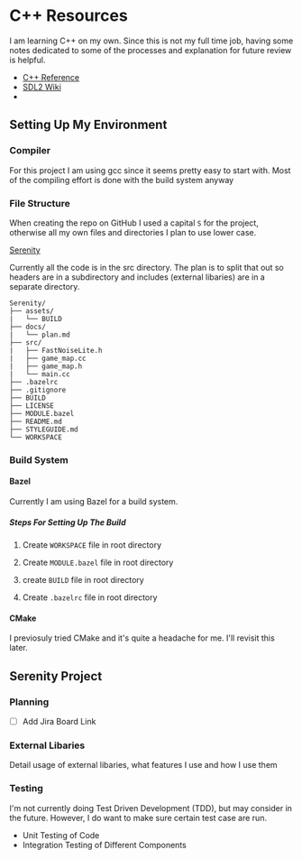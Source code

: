 # C++ Resources

I am learning C++ on my own.  Since this is not my full time job, having some notes dedicated to some of the processes and explanation for future review is helpful.

- [C++ Reference](https://en.cppreference.com/w/)
- [SDL2 Wiki](https://wiki.libsdl.org/SDL2/FrontPage)
- 

## Setting Up My Environment

### Compiler

For this project I am using gcc since it seems pretty easy to start with.  Most of the compiling effort is done with the build system anyway

### File Structure

When creating the repo on GitHub I used a capital `S` for the project, otherwise all my own files and directories I plan to use lower case.

[Serenity](https://github.com/Etharialle/Serenity)

Currently all the code is in the src directory.  The plan is to split that out so headers are in a subdirectory and includes (external libaries) are in a separate directory.

```plaintext
Serenity/
├── assets/
|   └── BUILD
├── docs/
|   └── plan.md
├── src/
|   ├── FastNoiseLite.h
|   ├── game_map.cc
|   ├── game_map.h
|   └── main.cc
├── .bazelrc
├── .gitignore
├── BUILD
├── LICENSE
├── MODULE.bazel
├── README.md
├── STYLEGUIDE.md
└── WORKSPACE
```


### Build System

#### Bazel

Currently I am using Bazel for a build system.

##### Steps For Setting Up The Build

1) Create `WORKSPACE` file in root directory
   
2) Create `MODULE.bazel` file in root directory

3) create `BUILD` file in root directory
   
4) Create `.bazelrc` file in root directory

#### CMake

I previosuly tried CMake and it's quite a headache for me.  I'll revisit this later.

## Serenity Project

### Planning

- [ ] Add Jira Board Link

### External Libaries

Detail usage of external libaries, what features I use and how I use them

### Testing

I'm not currently doing Test Driven Development (TDD), but may consider in the future.  However, I do want to make sure certain test case are run.

- Unit Testing of Code
- Integration Testing of Different Components